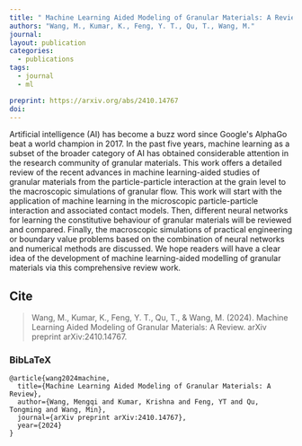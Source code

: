 ```yaml
---
title: " Machine Learning Aided Modeling of Granular Materials: A Review "
authors: "Wang, M., Kumar, K., Feng, Y. T., Qu, T., Wang, M."
journal: 
layout: publication
categories: 
  - publications
tags:
  - journal
  - ml

preprint: https://arxiv.org/abs/2410.14767
doi: 
---
```


Artificial intelligence (AI) has become a buzz word since Google's AlphaGo beat a world champion in 2017. In the past five years, machine learning as a subset of the broader category of AI has obtained considerable attention in the research community of granular materials. This work offers a detailed review of the recent advances in machine learning-aided studies of granular materials from the particle-particle interaction at the grain level to the macroscopic simulations of granular flow. This work will start with the application of machine learning in the microscopic particle-particle interaction and associated contact models. Then, different neural networks for learning the constitutive behaviour of granular materials will be reviewed and compared. Finally, the macroscopic simulations of practical engineering or boundary value problems based on the combination of neural networks and numerical methods are discussed. We hope readers will have a clear idea of the development of machine learning-aided modelling of granular materials via this comprehensive review work. 

## Cite

> Wang, M., Kumar, K., Feng, Y. T., Qu, T., & Wang, M. (2024). Machine Learning Aided Modeling of Granular Materials: A Review. arXiv preprint arXiv:2410.14767.

### BibLaTeX

```BibLaTeX
@article{wang2024machine,
  title={Machine Learning Aided Modeling of Granular Materials: A Review},
  author={Wang, Mengqi and Kumar, Krishna and Feng, YT and Qu, Tongming and Wang, Min},
  journal={arXiv preprint arXiv:2410.14767},
  year={2024}
}
```